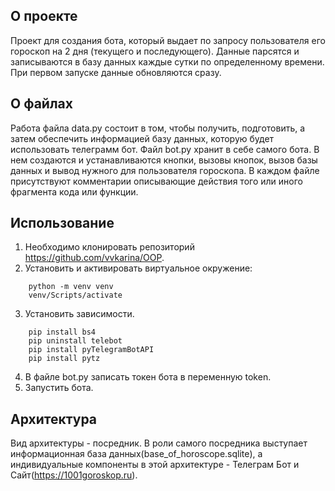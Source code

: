 ## О проекте 
Проект для создания бота, который выдает по запросу пользователя его гороскоп на 2 дня (текущего и последующего). Данные парсятся и записываются в базу данных каждые сутки по определенному времени. При первом запуске данные обновляются сразу.
## О файлах 
Работа файла data.py состоит в том, чтобы получить, подготовить, а затем обеспечить информацией базу данных, которую будет использовать телеграмм бот.
Файл bot.py хранит в себе самого бота. В нем создаются и устанавливаются кнопки, вызовы кнопок, вызов базы данных и вывод нужного для пользователя гороскопа.
В каждом файле присутствуют комментарии описывающие действия того или иного фрагмента кода или функции.

## Использование
1.	Необходимо клонировать репозиторий https://github.com/vvkarina/OOP.
2.	Установить и активировать виртуальное окружение:
```
	python -m venv venv
	venv/Scripts/activate
```
3.	Установить зависимости.
```
	pip install bs4
	pip uninstall telebot
	pip install pyTelegramBotAPI
	pip install pytz
```
4.	В файле bot.py записать токен бота в переменную token.
5.	Запустить бота.

## Архитектура
Вид архитектуры - посредник. В роли самого посредника выступает информационная база данных(base_of_horoscope.sqlite), а индивидуальные компоненты в этой архитектуре - Телеграм Бот и Сайт(https://1001goroskop.ru).
